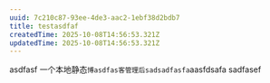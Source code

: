 ```yaml
---
uuid: 7c210c87-93ee-4de3-aac2-1ebf38d2bdb7
title: testasdfaf
createdTime: 2025-10-08T14:56:53.321Z
updatedTime: 2025-10-08T14:56:53.321Z
---
```

asdfasf
一个本地静态`博asdfas客管理后sadsadfasfa`aasfdsafa
sadfasef
